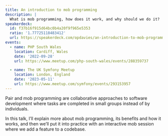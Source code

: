 ```yaml
---
title: An introduction to mob programming
description: |
  What is mob programming, how does it work, and why should we do it?
speakerdeck:
  id: f37b16f915d64bc0b4a20f9f965e5353
  ratio: '1.77725118483412'
  url: https://speakerdeck.com/opdavies/an-introduction-to-mob-programming
events:
  - name: PHP South Wales
    location: Cardiff, Wales
    date: '2022-09-28'
    url: https://www.meetup.com/php-south-wales/events/288359737

  - name: The UK Symfony Meetup
    location: London, England
    date: '2023-05-11'
    url: https://www.meetup.com/symfony/events/293153957
---
```


Pair and mob programming are collaborative approaches to software development where tasks are completed in small groups instead of by individuals.

In this talk, I’ll explain more about mob programming, its benefits and how it works, and then we’ll put it into practice with an interactive mob session where we add a feature to a codebase.
